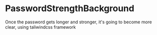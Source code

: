 # PasswordStrengthBackground
Once the password gets longer and stronger, it's going to become more clear, using taliwindcss framework

